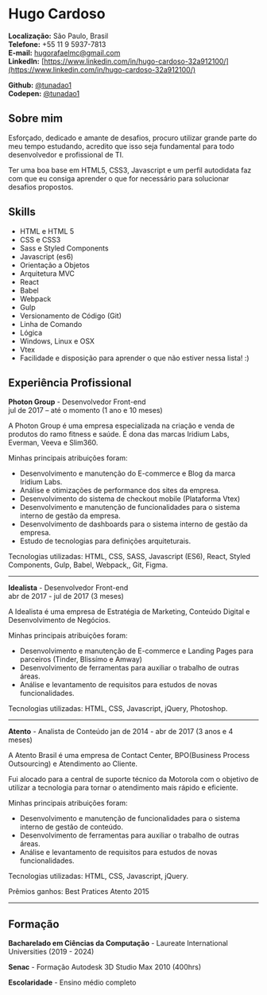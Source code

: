 # Hugo Cardoso

**Localização:** São Paulo, Brasil  
**Telefone:** +55 11 9 5937-7813  
**E-mail:** [hugorafaelmc@gmail.com](mailto:hugorafaelmc@gmail.com)  
**LinkedIn:** [https://www.linkedin.com/in/hugo-cardoso-32a912100/](https://www.linkedin.com/in/hugo-cardoso-32a912100/)  

**Github:** [@tunadao1](https://github.com/tunadao1)  
**Codepen:** [@tunadao1](http://codepen.io/tunadao1/)  

## Sobre mim

Esforçado, dedicado e amante de desafios, procuro utilizar grande parte do meu tempo estudando, acredito que isso seja fundamental para todo desenvolvedor e profissional de TI. 

Ter uma boa base em HTML5, CSS3, Javascript e um perfil autodidata faz com que eu consiga aprender o que for necessário para solucionar desafios propostos.
## Skills

- HTML e HTML 5
- CSS e CSS3
- Sass e Styled Components
- Javascript (es6)
- Orientação a Objetos
- Arquitetura MVC
- React
- Babel
- Webpack
- Gulp
- Versionamento de Código (Git)
- Linha de Comando
- Lógica
- Windows, Linux e OSX
- Vtex
- Facilidade e disposição para aprender o que não estiver nessa lista! :)

## Experiência Profissional

**Photon Group** - Desenvolvedor Front-end  
jul de 2017 – até o momento  (1 ano e 10 meses)

A Photon Group é uma empresa especializada na criação e venda de produtos do ramo fitness e saúde. É dona das marcas Iridium Labs, Everman, Veeva e Slim360.

Minhas principais atribuições foram:
- Desenvolvimento e manutenção do E-commerce e Blog da marca Iridium Labs.
- Análise e otimizações de performance dos sites da empresa.
- Desenvolvimento do sistema de checkout mobile (Plataforma Vtex)
- Desenvolvimento e manutenção de funcionalidades para o sistema interno de gestão da empresa.
- Desenvolvimento de dashboards para o sistema interno de gestão da empresa.
- Estudo de tecnologias para definições arquiteturais.

Tecnologias utilizadas: HTML, CSS, SASS, Javascript (ES6), React, Styled Components, Gulp, Babel, Webpack,, Git, Figma.

---

**Idealista** - Desenvolvedor Front-end  
abr de 2017 - jul de 2017 (3 meses)

A Idealista é uma empresa de Estratégia de Marketing, Conteúdo Digital e Desenvolvimento de Negócios.

Minhas principais atribuições foram:
- Desenvolvimento e manutenção de E-commerce e Landing Pages para parceiros (Tinder, Blissímo e Amway)
- Desenvolvimento de ferramentas para auxiliar o trabalho de outras áreas.
- Análise e levantamento de requisitos para estudos de novas funcionalidades.

Tecnologias utilizadas: HTML, CSS, Javascript, jQuery, Photoshop.

---

**Atento** - Analista de Conteúdo
jan de 2014 - abr de 2017 (3 anos e 4 meses)

A Atento Brasil é uma empresa de Contact Center, BPO(Business Process Outsourcing) e Atendimento ao Cliente.

Fui alocado para a central de suporte técnico da Motorola com o objetivo de utilizar a tecnologia para tornar o atendimento mais rápido e eficiente.

Minhas principais atribuições foram:
- Desenvolvimento e manutenção de funcionalidades para o sistema interno de gestão de conteúdo.
- Desenvolvimento de ferramentas para auxiliar o trabalho de outras áreas.
- Análise e levantamento de requisitos para estudos de novas funcionalidades.

Tecnologias utilizadas: HTML, CSS, Javascript, jQuery.

Prêmios ganhos: Best Pratices Atento 2015

---

## Formação

**Bacharelado em Ciências da Computação** - Laureate International Universities (2019 - 2024)  

**Senac** - Formação Autodesk 3D Studio Max 2010 (400hrs)  

**Escolaridade** - Ensino médio completo